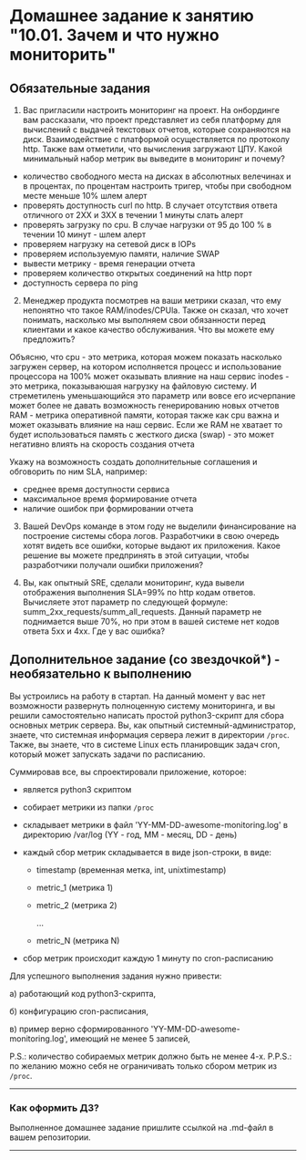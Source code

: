 # Домашнее задание к занятию "10.01. Зачем и что нужно мониторить"

## Обязательные задания

1. Вас пригласили настроить мониторинг на проект. На онбординге вам рассказали, что проект представляет из себя 
платформу для вычислений с выдачей текстовых отчетов, которые сохраняются на диск. Взаимодействие с платформой 
осуществляется по протоколу http. Также вам отметили, что вычисления загружают ЦПУ. Какой минимальный набор метрик вы
выведите в мониторинг и почему?

- количество свободного места на дисках в абсолютных велечинах и в процентах, по процентам настроить тригер, чтобы при свободном месте меньше 10% шлем алерт
- проверять доступность curl по http. В случает отсутствия ответа отличного от 2XX и 3XX в течении 1 минуты слать алерт
- проверять загрузку по cpu. В случае нагрузки от 95 до 100 % в течении 10 минут - шлем алерт
- проверяем нагрузку на сетевой диск в IOPs
- проверяем используемую памяти, наличие SWAP
- вывести метрику - время генерации отчета
- проверяем количество открытых соединений на http порт
- доступность сервера по ping

2. Менеджер продукта посмотрев на ваши метрики сказал, что ему непонятно что такое RAM/inodes/CPUla. Также он сказал, 
что хочет понимать, насколько мы выполняем свои обязанности перед клиентами и какое качество обслуживания. Что вы 
можете ему предложить?

Объясню, что
cpu - это метрика, которая можем показать насколько загружен сервер, на котором исполняется процесс и использование процессора на 100% может оказывать влияние на наш сервис
inodes - это метрика, показываюшая нагрузку на файловую систему. И стреметилень уменьшающийся это параметр или вовсе его исчерпание может более не давать возможность генерированию новых отчетов
RAM - метрика оперативной памяти, которая также как cpu важна и может оказывать влияние на наш сервис. Если же RAM не хватает то будет использоваться память с жесткого диска (swap) - это может негативно влиять на скорость создания отчета

Укажу на возможность создать дополнительные соглашения и обговорить по ним SLA, например:
- среднее время доступности сервиса
- максимальное время формирование отчета
- наличие ошибок при формировании отчета

3. Вашей DevOps команде в этом году не выделили финансирование на построение системы сбора логов. Разработчики в свою 
очередь хотят видеть все ошибки, которые выдают их приложения. Какое решение вы можете предпринять в этой ситуации, 
чтобы разработчики получали ошибки приложения?

3. Вы, как опытный SRE, сделали мониторинг, куда вывели отображения выполнения SLA=99% по http кодам ответов. 
Вычисляете этот параметр по следующей формуле: summ_2xx_requests/summ_all_requests. Данный параметр не поднимается выше 
70%, но при этом в вашей системе нет кодов ответа 5xx и 4xx. Где у вас ошибка?

## Дополнительное задание (со звездочкой*) - необязательно к выполнению

Вы устроились на работу в стартап. На данный момент у вас нет возможности развернуть полноценную систему 
мониторинга, и вы решили самостоятельно написать простой python3-скрипт для сбора основных метрик сервера. Вы, как 
опытный системный-администратор, знаете, что системная информация сервера лежит в директории `/proc`. 
Также, вы знаете, что в системе Linux есть  планировщик задач cron, который может запускать задачи по расписанию.

Суммировав все, вы спроектировали приложение, которое:
- является python3 скриптом
- собирает метрики из папки `/proc`
- складывает метрики в файл 'YY-MM-DD-awesome-monitoring.log' в директорию /var/log 
(YY - год, MM - месяц, DD - день)
- каждый сбор метрик складывается в виде json-строки, в виде:
  + timestamp (временная метка, int, unixtimestamp)
  + metric_1 (метрика 1)
  + metric_2 (метрика 2)
  
     ...
     
  + metric_N (метрика N)
  
- сбор метрик происходит каждую 1 минуту по cron-расписанию

Для успешного выполнения задания нужно привести:

а) работающий код python3-скрипта,

б) конфигурацию cron-расписания,

в) пример верно сформированного 'YY-MM-DD-awesome-monitoring.log', имеющий не менее 5 записей,

P.S.: количество собираемых метрик должно быть не менее 4-х.
P.P.S.: по желанию можно себя не ограничивать только сбором метрик из `/proc`.

---

### Как оформить ДЗ?

Выполненное домашнее задание пришлите ссылкой на .md-файл в вашем репозитории.

---
